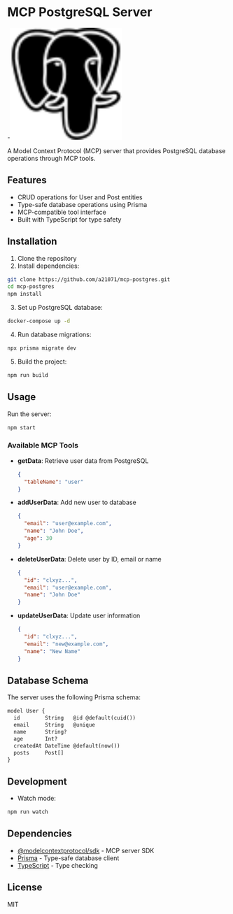 # MCP PostgreSQL Server

-<img src="assets/logo.svg" width="256" height="256" alt="Echo Logo" />

A Model Context Protocol (MCP) server that provides PostgreSQL database operations through MCP tools.

## Features

- CRUD operations for User and Post entities
- Type-safe database operations using Prisma
- MCP-compatible tool interface
- Built with TypeScript for type safety

## Installation

1. Clone the repository
2. Install dependencies:

```bash
git clone https://github.com/a21071/mcp-postgres.git
cd mcp-postgres
npm install
```

3. Set up PostgreSQL database:

```bash
docker-compose up -d
```

4. Run database migrations:

```bash
npx prisma migrate dev
```

5. Build the project:

```bash
npm run build
```

## Usage

Run the server:

```bash
npm start
```

### Available MCP Tools

- **getData**: Retrieve user data from PostgreSQL

  ```json
  {
    "tableName": "user"
  }
  ```

- **addUserData**: Add new user to database

  ```json
  {
    "email": "user@example.com",
    "name": "John Doe",
    "age": 30
  }
  ```

- **deleteUserData**: Delete user by ID, email or name

  ```json
  {
    "id": "clxyz...",
    "email": "user@example.com",
    "name": "John Doe"
  }
  ```

- **updateUserData**: Update user information
  ```json
  {
    "id": "clxyz...",
    "email": "new@example.com",
    "name": "New Name"
  }
  ```

## Database Schema

The server uses the following Prisma schema:

```prisma
model User {
  id        String   @id @default(cuid())
  email     String   @unique
  name      String?
  age       Int?
  createdAt DateTime @default(now())
  posts     Post[]
}

```

## Development

- Watch mode:

```bash
npm run watch
```

## Dependencies

- [@modelcontextprotocol/sdk](https://github.com/modelcontextprotocol/sdk) - MCP server SDK
- [Prisma](https://www.prisma.io/) - Type-safe database client
- [TypeScript](https://www.typescriptlang.org/) - Type checking

## License

MIT
